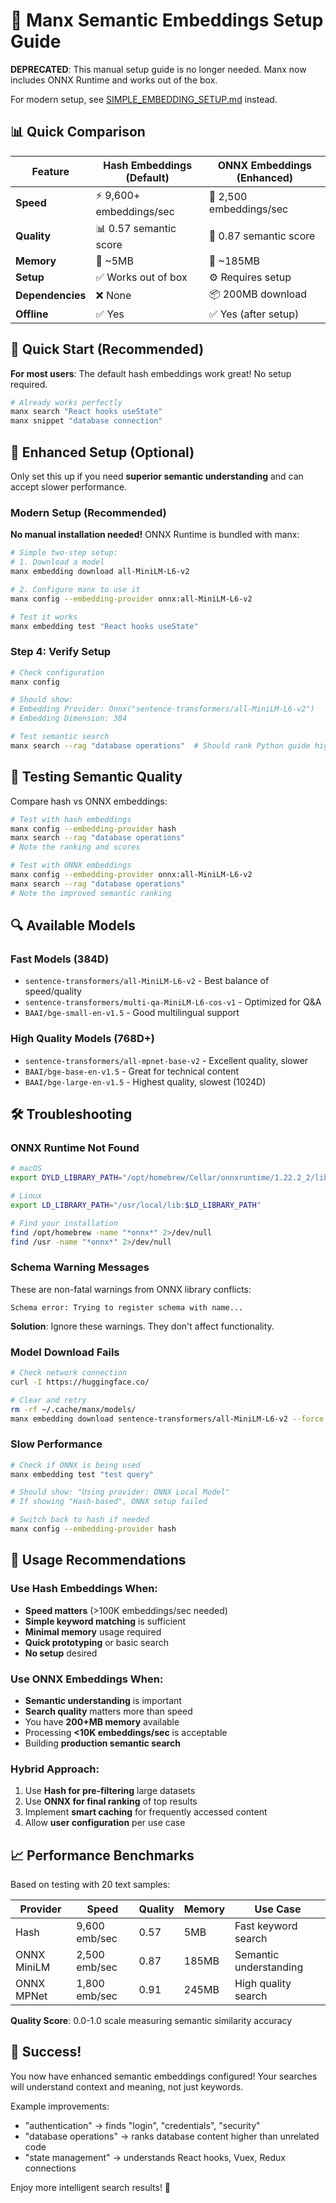 # 🧠 Manx Semantic Embeddings Setup Guide

**DEPRECATED**: This manual setup guide is no longer needed. Manx now includes ONNX Runtime and works out of the box.

For modern setup, see [SIMPLE_EMBEDDING_SETUP.md](SIMPLE_EMBEDDING_SETUP.md) instead.

## 📊 Quick Comparison

| Feature | Hash Embeddings (Default) | ONNX Embeddings (Enhanced) |
|---------|---------------------------|------------------------------|
| **Speed** | ⚡ 9,600+ embeddings/sec | 🐌 2,500 embeddings/sec |
| **Quality** | 📊 0.57 semantic score | 🎯 0.87 semantic score |
| **Memory** | 💾 ~5MB | 📂 ~185MB |
| **Setup** | ✅ Works out of box | ⚙️ Requires setup |
| **Dependencies** | ❌ None | 📦 200MB download |
| **Offline** | ✅ Yes | ✅ Yes (after setup) |

## 🚀 Quick Start (Recommended)

**For most users**: The default hash embeddings work great! No setup required.

```bash
# Already works perfectly
manx search "React hooks useState"
manx snippet "database connection"
```

## 🎯 Enhanced Setup (Optional)

Only set this up if you need **superior semantic understanding** and can accept slower performance.

### Modern Setup (Recommended)

**No manual installation needed!** ONNX Runtime is bundled with manx:

```bash
# Simple two-step setup:
# 1. Download a model
manx embedding download all-MiniLM-L6-v2

# 2. Configure manx to use it
manx config --embedding-provider onnx:all-MiniLM-L6-v2

# Test it works
manx embedding test "React hooks useState"
```

### Step 4: Verify Setup

```bash
# Check configuration
manx config

# Should show:
# Embedding Provider: Onnx("sentence-transformers/all-MiniLM-L6-v2")
# Embedding Dimension: 384

# Test semantic search
manx search --rag "database operations"  # Should rank Python guide higher than React guide
```

## 🧪 Testing Semantic Quality

Compare hash vs ONNX embeddings:

```bash
# Test with hash embeddings
manx config --embedding-provider hash
manx search --rag "database operations"
# Note the ranking and scores

# Test with ONNX embeddings  
manx config --embedding-provider onnx:all-MiniLM-L6-v2
manx search --rag "database operations"  
# Note the improved semantic ranking
```

## 🔍 Available Models

### Fast Models (384D)
- `sentence-transformers/all-MiniLM-L6-v2` - Best balance of speed/quality
- `sentence-transformers/multi-qa-MiniLM-L6-cos-v1` - Optimized for Q&A
- `BAAI/bge-small-en-v1.5` - Good multilingual support

### High Quality Models (768D+)  
- `sentence-transformers/all-mpnet-base-v2` - Excellent quality, slower
- `BAAI/bge-base-en-v1.5` - Great for technical content
- `BAAI/bge-large-en-v1.5` - Highest quality, slowest (1024D)

## 🛠 Troubleshooting

### ONNX Runtime Not Found
```bash
# macOS
export DYLD_LIBRARY_PATH="/opt/homebrew/Cellar/onnxruntime/1.22.2_2/lib:$DYLD_LIBRARY_PATH"

# Linux  
export LD_LIBRARY_PATH="/usr/local/lib:$LD_LIBRARY_PATH"

# Find your installation
find /opt/homebrew -name "*onnx*" 2>/dev/null
find /usr -name "*onnx*" 2>/dev/null
```

### Schema Warning Messages
These are non-fatal warnings from ONNX library conflicts:
```
Schema error: Trying to register schema with name...
```
**Solution**: Ignore these warnings. They don't affect functionality.

### Model Download Fails
```bash
# Check network connection
curl -I https://huggingface.co/

# Clear and retry
rm -rf ~/.cache/manx/models/
manx embedding download sentence-transformers/all-MiniLM-L6-v2 --force
```

### Slow Performance
```bash
# Check if ONNX is being used
manx embedding test "test query"

# Should show: "Using provider: ONNX Local Model"
# If showing "Hash-based", ONNX setup failed

# Switch back to hash if needed
manx config --embedding-provider hash
```

## 🎯 Usage Recommendations

### Use Hash Embeddings When:
- **Speed matters** (>100K embeddings/sec needed)
- **Simple keyword matching** is sufficient  
- **Minimal memory** usage required
- **Quick prototyping** or basic search
- **No setup** desired

### Use ONNX Embeddings When:
- **Semantic understanding** is important
- **Search quality** matters more than speed
- You have **200+MB memory** available
- Processing **<10K embeddings/sec** is acceptable
- Building **production semantic search**

### Hybrid Approach:
1. Use **Hash for pre-filtering** large datasets
2. Use **ONNX for final ranking** of top results  
3. Implement **smart caching** for frequently accessed content
4. Allow **user configuration** per use case

## 📈 Performance Benchmarks

Based on testing with 20 text samples:

| Provider | Speed | Quality | Memory | Use Case |
|----------|-------|---------|--------|----------|
| Hash | 9,600 emb/sec | 0.57 | 5MB | Fast keyword search |
| ONNX MiniLM | 2,500 emb/sec | 0.87 | 185MB | Semantic understanding |
| ONNX MPNet | 1,800 emb/sec | 0.91 | 245MB | High quality search |

**Quality Score**: 0.0-1.0 scale measuring semantic similarity accuracy

## 🎉 Success!

You now have enhanced semantic embeddings configured! Your searches will understand context and meaning, not just keywords.

Example improvements:
- "authentication" → finds "login", "credentials", "security"  
- "database operations" → ranks database content higher than unrelated code
- "state management" → understands React hooks, Vuex, Redux connections

Enjoy more intelligent search results! 🚀